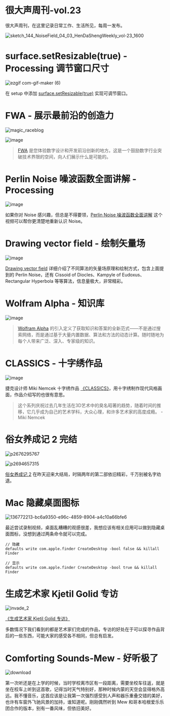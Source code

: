 # 很大声周刊-vol.23
很大声周刊，在这里记录日常工作、生活所见，每周一发布。

![sketch_144_NoiseField_04_03_HenDaShengWeekly_vol-23_1600](https://user-images.githubusercontent.com/20842136/136767817-3297b8d4-07b1-452b-ade5-1e8968726d13.jpg)

# surface.setResizable(true) - Processing 调节窗口尺寸
![ezgif com-gif-maker (6)](https://user-images.githubusercontent.com/20842136/136767965-7763bb53-884e-4dc1-9be2-82271d0865a7.gif)

在 setup 中添加 [surface.setResizable(true)](https://processing.org/reference/setResizable_.html) 实现可调节窗口。

# FWA - 展示最前沿的创造力
![magic_raceblog](https://user-images.githubusercontent.com/20842136/136768538-9a9a2ca7-bb01-4b45-b0f6-4f56aba9decc.jpg)

![image](https://user-images.githubusercontent.com/20842136/136768797-5bd3defd-2eff-487f-b7cb-74a75831cc3d.png)

> [FWA](https://thefwa.com/) 是您体验数字设计和开发前沿创新的地方。这是一个鼓励数字行业突破技术界限的空间，向人们展示什么是可能的。

# Perlin Noise 噪波函数全面讲解 - Processing
![image](https://user-images.githubusercontent.com/20842136/136769168-77ec381b-ae4b-4410-ab33-4992e4b344bc.png)

如果你对 Noise 感兴趣，但总是不得要领，[Perlin Noise 噪波函数全面讲解](https://www.bilibili.com/video/BV1BA411i7t6?from=search&seid=5194792145114608778&spm_id_from=333.337.0.0) 这个视频可以帮你更清楚地重新认识 Noise。

# Drawing vector field - 绘制矢量场
![image](https://user-images.githubusercontent.com/20842136/136773595-fd1fc5e4-5853-43e3-b9cf-76055c7adf0c.png)

[Drawing vector field](https://generateme.wordpress.com/2016/04/24/drawing-vector-field/) 详细介绍了不同算法的矢量场原理和绘制方式，包含上面提到的 Perlin Noise，还有 Cissoid of Diocles、Kampyle of Eudoxus、Rectangular Hyperbola 等等算法，信息量极大，非常精彩。

# Wolfram Alpha - 知识库
![image](https://user-images.githubusercontent.com/20842136/136774682-bbde65f3-c056-4a3a-97e7-b37edae67a53.png)

> [Wolfram Alpha](https://www.wolframalpha.com/) 的引入定义了获取知识和答案的全新范式——不是通过搜索网络，而是通过基于大量内置数据、算法和方法的动态计算。随时随地为每个人带来广泛、深入、专家级的知识。

# CLASSICS - 十字绣作品
![image](https://user-images.githubusercontent.com/20842136/136769531-8b035524-7060-48fe-90da-42f386bef527.png)

捷克设计师 Miki Nemcek 十字绣作品 [《CLASSICS》](https://www.behance.net/gallery/121836317/CLASSICS?tracking_source=search_projects_recommended%7Cembroidery)，用十字绣制作现代风格画面，作品介绍写的也很有意思。

> 这个系列庆祝过去几年生活在3D艺术中的臭名昭著的趋势，随着时间的推移，它几乎成为自己的艺术学科，大众心理，和许多艺术家的高度成瘾。
> -Miki Nemcek

# 俗女养成记 2 完结
![p2676295767](https://user-images.githubusercontent.com/20842136/136771087-b256cf81-dec6-4a1a-8c29-bb990ad79709.jpg)

![p2694657315](https://user-images.githubusercontent.com/20842136/136771753-069e33d7-5494-402a-95ef-277901d6c81a.jpg)

[俗女养成记 2](https://movie.douban.com/subject/35215517/) 在昨天迎来大结局，时隔两年的第二部依旧精彩，千万别被名字劝退。

# Mac 隐藏桌面图标
![136772213-bc6a9350-e96c-4859-8904-a4c10a66bfe6](https://user-images.githubusercontent.com/20842136/136778017-0db1d52a-2cf9-47ae-a877-b9b300508e85.png)

最近尝试录制视频，桌面乱糟糟的观感很差，我想应该有相关应用可以做到隐藏桌面图标，没想到通过两条命令就可以完成。

```
// 隐藏
defaults write com.apple.finder CreateDesktop -bool false && killall Finder

// 显示
defaults write com.apple.finder CreateDesktop -bool true && killall Finder
```
# 生成艺术家 Kjetil Golid 专访
![invade_2](https://user-images.githubusercontent.com/20842136/136775278-a303b260-7331-4cbf-bed8-f036686659f0.jpg)

[《生成艺术家 Kjetil Golid 专访》](https://www.artnome.com/news/2020/10/11/interview-with-generative-artist-kjetil-golid)

多数情况下我们看到的都是艺术家们完成的作品，专访的好处在于可以探寻作品背后的一些东西，可能大家的感受各不相同，但总有启发。

# Comforting Sounds-Mew - 好听极了
![download](https://user-images.githubusercontent.com/20842136/136770315-6d0f1643-d46e-49d2-9dd5-304d9f91da15.jpg)

第一次听还是在上学的时候，当时学校离市区有一段距离，需要坐校车往返，就是坐在校车上听到这首歌，记得当时天气特别好，那种时候内蒙的天空会显得格外高远。我不懂音乐，这首应该是让我第一次强烈感受到人声和器乐重叠交错的美好，也许有车窗外飞驰风景的加持，谁知道呢。刚刚偶然听到 Mew 和哥本哈根爱乐乐团合作的版本，别有一番风味，但依旧美好。

